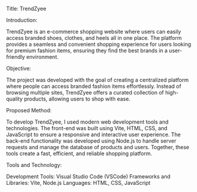 Title: TrendZyee

Introduction:

TrendZyee is an e-commerce shopping website where users can easily access branded shoes, clothes, and heels all in one place. The platform provides a seamless and convenient shopping experience for users looking for premium fashion items, ensuring they find the best brands in a user-friendly environment.


Objective:

The project was developed with the goal of creating a centralized platform where people can access branded fashion items effortlessly. Instead of browsing multiple sites, TrendZyee offers a curated collection of high-quality products, allowing users to shop with ease.


Proposed Method:

To develop TrendZyee, I used modern web development tools and technologies. The front-end was built using Vite, HTML, CSS, and JavaScript to ensure a responsive and interactive user experience. The back-end functionality was developed using Node.js to handle server requests and manage the database of products and users. Together, these tools create a fast, efficient, and reliable shopping platform.


Tools and Technology:

Development Tools: Visual Studio Code (VSCode)
Frameworks and Libraries: Vite, Node.js
Languages: HTML, CSS, JavaScript
